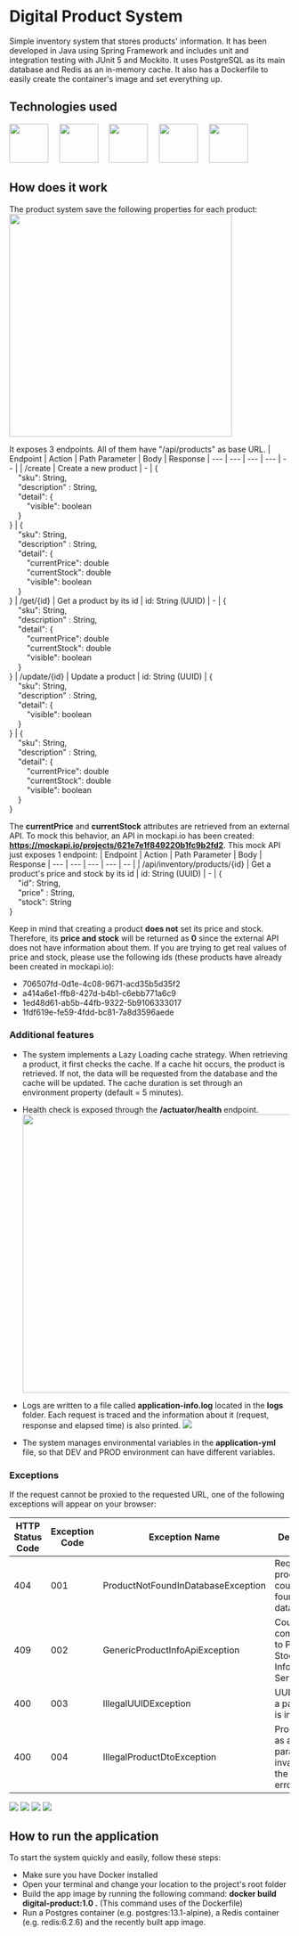 # Digital Product System
Simple inventory system that stores products' information. It has been developed in Java using Spring Framework and includes unit and integration testing with JUnit 5 and Mockito. It uses PostgreSQL as its main database and Redis as an in-memory cache. It also has a Dockerfile to easily create the container's image and set everything up.

## Technologies used
<img src="https://cdn.jsdelivr.net/gh/devicons/devicon/icons/java/java-original-wordmark.svg" width="70" height="70" /> &nbsp; &nbsp; <img src="https://cdn.jsdelivr.net/gh/devicons/devicon/icons/spring/spring-original-wordmark.svg" width="70" height="70" /> &nbsp; &nbsp; <img src="https://cdn.jsdelivr.net/gh/devicons/devicon/icons/postgresql/postgresql-original-wordmark.svg" width="70" height="70" /> &nbsp; &nbsp; <img src="https://cdn.jsdelivr.net/gh/devicons/devicon/icons/redis/redis-original-wordmark.svg" width="70" height="70" /> &nbsp; &nbsp; <img src="https://cdn.jsdelivr.net/gh/devicons/devicon/icons/docker/docker-original-wordmark.svg" width="70" height="70" />

## How does it work

The product system save the following properties for each product: <br>
<img src="img/db-diagram.PNG" width="400" />

It exposes 3 endpoints. All of them have "/api/products" as base URL.
| Endpoint | Action | Path Parameter | Body | Response
| --- | --- | --- | --- | -- |
| /create | Create a new product | - | { <br> &nbsp; &nbsp; "sku": String, <br> &nbsp; &nbsp; "description" : String, <br> &nbsp; &nbsp; "detail": { <br>  &nbsp; &nbsp;  &nbsp; &nbsp; "visible": boolean <br> &nbsp; &nbsp; } <br> } | { <br> &nbsp; &nbsp; "sku": String, <br> &nbsp; &nbsp; "description" : String, <br> &nbsp; &nbsp; "detail": { <br> &nbsp; &nbsp; &nbsp; &nbsp; "currentPrice": double <br> &nbsp; &nbsp; &nbsp; &nbsp; "currentStock": double <br> &nbsp; &nbsp; &nbsp; &nbsp; "visible": boolean <br> &nbsp; &nbsp; } <br> }
| /get/{id} | Get a product by its id | id: String (UUID)      	    | - | { <br> &nbsp; &nbsp; "sku": String, <br> &nbsp; &nbsp; "description" : String, <br> &nbsp; &nbsp; "detail": { <br> &nbsp; &nbsp; &nbsp; &nbsp; "currentPrice": double <br> &nbsp; &nbsp; &nbsp; &nbsp; "currentStock": double <br> &nbsp; &nbsp; &nbsp; &nbsp; "visible": boolean <br> &nbsp; &nbsp; } <br> }
| /update/{id} | Update a product | id: String (UUID)    	    | { <br> &nbsp; &nbsp; "sku": String, <br> &nbsp; &nbsp; "description" : String, <br> &nbsp; &nbsp; "detail": { <br> &nbsp; &nbsp; &nbsp; &nbsp; "visible": boolean <br> &nbsp; &nbsp; } <br> } | { <br> &nbsp; &nbsp; "sku": String, <br> &nbsp; &nbsp; "description" : String, <br> &nbsp; &nbsp; "detail": { <br> &nbsp; &nbsp; &nbsp; &nbsp; "currentPrice": double <br> &nbsp; &nbsp; &nbsp; &nbsp; "currentStock": double <br> &nbsp; &nbsp; &nbsp; &nbsp; "visible": boolean <br> &nbsp; &nbsp; } <br> }

The **currentPrice** and **currentStock** attributes are retrieved from an external API. To mock this behavior, an API in mockapi.io has been created: **https://mockapi.io/projects/621e7e1f849220b1fc9b2fd2**. This mock API just exposes 1 endpoint:
| Endpoint | Action | Path Parameter | Body | Response
| --- | --- | --- | --- | -- |
| /api/inventory/products/{id} | Get a product's price and stock by its id | id: String (UUID) | - | { <br> &nbsp; &nbsp; "id": String, <br> &nbsp; &nbsp; "price" : String, <br> &nbsp; &nbsp; "stock": String <br> }

Keep in mind that creating a product **does not** set its price and stock. Therefore, its **price and stock** will be returned as **0** since the external API does not have information about them. If you are trying to get real values of price and stock, please use the following ids (these products have already been created in mockapi.io):
- 706507fd-0d1e-4c08-9671-acd35b5d35f2
- a414a6e1-ffb8-427d-b4b1-c6ebb771a6c9
- 1ed48d61-ab5b-44fb-9322-5b9106333017
- 1fdf619e-fe59-4fdd-bc81-7a8d3596aede

### Additional features
- The system implements a Lazy Loading cache strategy. When retrieving a product, it first checks the cache. If a cache hit occurs, the product is retrieved. If not, the data will be requested from the database and the cache will be updated. The cache duration is set through an environment property (default = 5 minutes).

- Health check is exposed through the **/actuator/health** endpoint.
  <img src="img/health-check.PNG" height="500" />

- Logs are written to a file called **application-info.log** located in the **logs** folder. Each request is traced and the information about it (request, response and elapsed time) is also printed.
  <img src="img/logs.PNG"/>

- The system manages environmental variables in the **application-yml** file, so that DEV and PROD environment can have different variables.

### Exceptions
If the request cannot be proxied to the requested URL, one of the following exceptions will appear on your browser:

| HTTP Status Code | Exception Code | Exception Name | Description
| --- | --- | --- | --- |
| 404 | 001 | ProductNotFoundInDatabaseException | Requested product couldn't be found in database
| 409 | 002 | GenericProductInfoApiException | Couldn't communicate to Price and Stock Information Server
| 400 | 003 | IllegalUUIDException | UUID sent as a parameter is invalid
| 400 | 004 | IllegalProductDtoException | Product sent as a parameter is invalid. It has the following errors: [...]

<img src="img/error-001.PNG"/>
<img src="img/error-002.PNG"/>
<img src="img/error-003.PNG"/>
<img src="img/error-004.PNG"/>

## How to run the application

To start the system quickly and easily, follow these steps:
- Make sure you have Docker installed
- Open your terminal and change your location to the project's root folder
- Build the app image by running the following command: **docker build digital-product:1.0 .** (This command uses of the Dockerfile)
- Run a Postgres container (e.g. postgres:13.1-alpine), a Redis container (e.g. redis:6.2.6) and the recently built app image.
